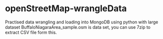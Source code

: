 # openStreetMap-wrangleData
Practised data wrangling and loading into MongoDB using python with large dataset
BuffaloNiagaraArea_sample.osm is data set, you can use 7zip to extract CSV file form this.
